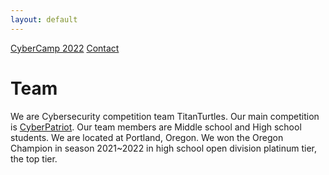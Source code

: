 ```yaml
---
layout: default
---
```


[CyberCamp 2022](./cybercamp2022.html) [Contact](./contact.html) 

# Team

We are Cybersecurity competition team TitanTurtles. Our main competition is [CyberPatriot](https://www.uscyberpatriot.org/). 
Our team members are Middle school and High school students. We are located at Portland, Oregon. 
We won the Oregon Champion in season 2021~2022 in high school open division platinum tier, the top tier. 
